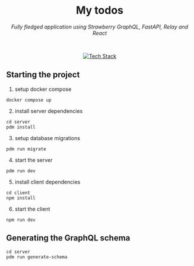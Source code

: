 <h1 align="center">My todos</h1>
<p align="center"><i>Fully fledged application using Strawberry GraphQL, FastAPI, Relay and React</i></p>
<br />
<p align="center">
  <a href="https://skillicons.dev">
<img src="https://skillicons.dev/icons?i=py,graphql,fastapi,postgres,ts,react,vite,tailwind,nodejs,docker,git,githubactions&perline=6" alt="Tech Stack" />
  </a>
</p>


## Starting the project

1. setup docker compose
```
docker compose up
```
2. install server dependencies
```
cd server
pdm install
```

3. setup database migrations
```
pdm run migrate
```

4. start the server
```
pdm run dev
```

5. install client dependencies
```
cd client
npm install
```
6. start the client
```
npm run dev
```


## Generating the GraphQL schema

```
cd server
pdm run generate-schema
```
